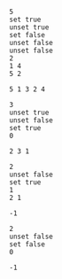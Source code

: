 ```input1
5
set true
unset true
set false
unset false
unset false
2
1 4
5 2
```

```output1
5 1 3 2 4
```

```input2
3
unset true
unset false
set true
0
```

```output2
2 3 1
```

```input3
2
unset false
set true
1
2 1
```

```output3
-1
```

```input4
2
unset false
set false
0
```

```output4
-1
```

